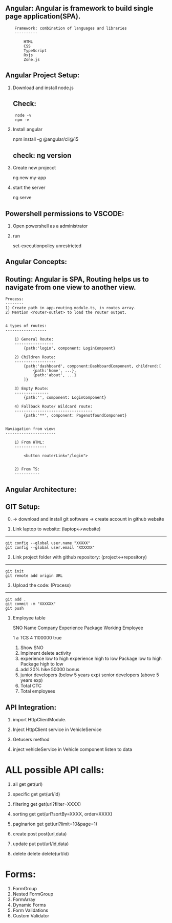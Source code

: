 
Angular: Angular is framework to build single page application(SPA).
--------


        Framework: combination of languages and libraries
        ----------

            HTML
            CSS
            TypeScript
            Rxjs
            Zone.js


Angular Project Setup:
----------------------

1) Download and install node.js

    Check:
    ------
        node -v
        npm -v

2) Install angular

    npm install -g @angular/cli@15

    check:  ng version
    ------

3) Create new projecct

    ng new my-app

4) start the server

    ng serve



Powershell permissions to VSCODE:
--------------------------------

1) Open powershell as a administrator

2) run

    set-executionpolicy unrestricted


Angular Concepts:
----------------



Routing: Angular is SPA, Routing helps us to navigate from one view to another view.
--------


    Process:
    --------
    1) Create path in app-routing.module.ts, in routes array.
    2) Mention <router-outlet> to load the router output.


    4 types of routes:
    ------------------

        1) General Route:
        -----------------
            {path:'login', component: LoginCompoent}

        2) Children Route:
        ------------------
            {path:'dashboard', component:DashboardComponent, childrend:[
                {path:'home', ...},
                {path:'about', ...}
            ]}

        3) Empty Route:
        ---------------
            {path:'', component: LoginComponent}

        4) Fallback Route/ Wildcard route:
        ----------------------------------
            {path:'**', component: PagenotfoundComponent}


    Naviagation from view:
    ----------------------

        1) From HTML:
        --------------

            <button routerLink="/login">


        2) From TS:
        -----------


Angular Architecture:
---------------------



GIT Setup:
----------

0) -> download and install git software
   -> create account in github website

1) Link laptop to website: (laptop<->website)
--------------------------

    git config --global user.name "XXXXX"
    git config --global user.email "XXXXXX"

2) Link project folder with github repository:  (project<->repository)
----------------------------------------------

    git init    
    git remote add origin URL

3) Upload the code: (Process)
-------------------

    git add .
    git commit -m "XXXXXX"
    git push


1) Employee table

    SNO       Name      Company      Experience      Package        Working Employee    

    1         a          TCS            4             1100000            true             


    1) Show SNO
    2) Implment delete activity
    3) experience low to high
       experience high to low
       Package low to high
       Package high to low
    4) add 20% hike
       50000 bonus
    5) junior developers (below 5 years exp)
       senior developers (above 5 years exp)
    6) Total CTC
    7) Total employees


API Integration:
----------------

1) import HttpClientModule.

2) Inject HttpClient service in VehicleService

3) Getusers method

4) inject vehicleService in Vehicle component
   listen to data


ALL possible API calls:
=======================

1) all          get              get(url)

2) specific     get              get(url/id)

3) filtering    get              get(url?filter=XXXX)

4) sorting      get              get(url?sortBy=XXXX, order=XXXX)

5) paginarion   get              get(url?limit=10&page=1)

6) create       post             post(url,data)

7) update       put              put(url/id,data)

8) delete       delete           delete(url/id)



Forms:
======
1) FormGroup
2) Nested FormGroup
3) FormArray
4) Dynamic Forms
5) Form Validations
6) Custom Validator





























